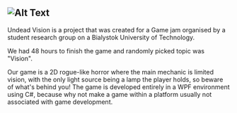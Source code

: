 ![Alt Text](https://github.com/Maison16/Wizja/blob/master/Wizja/res/menu/biglogoREADME.png)
---
Undead Vision is a project that was created for a Game jam organised by a student research group on a Bialystok University of Technology. 

We had 48 hours to finish the game and randomly picked topic was "Vision".

Our game is a 2D rogue-like horror where the main mechanic is limited vision, with the only light source being a lamp the player holds, so beware of what's behind you! The game is developed entirely in a WPF environment using C#, because why not make a game within a platform usually not associated with game development.

